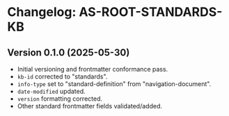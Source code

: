 # Changelog: AS-ROOT-STANDARDS-KB

## Version 0.1.0 (2025-05-30)
- Initial versioning and frontmatter conformance pass.
- `kb-id` corrected to "standards".
- `info-type` set to "standard-definition" from "navigation-document".
- `date-modified` updated.
- `version` formatting corrected.
- Other standard frontmatter fields validated/added.
